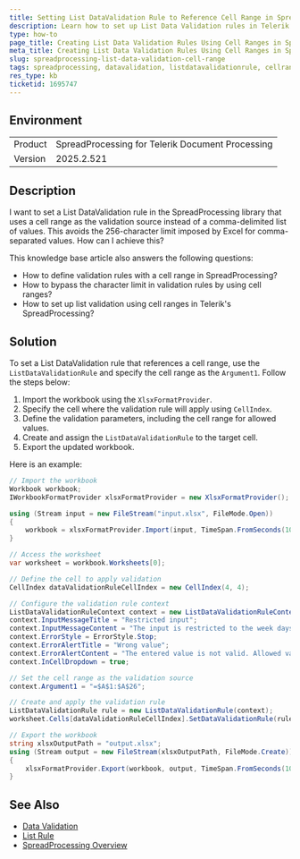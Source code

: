 ```yaml
---
title: Setting List DataValidation Rule to Reference Cell Range in SpreadProcessing
description: Learn how to set up List Data Validation rules in Telerik Document Processing's SpreadProcessing library to reference a cell range instead of using a comma-delimited list.
type: how-to
page_title: Creating List Data Validation Rules Using Cell Ranges in SpreadProcessing
meta_title: Creating List Data Validation Rules Using Cell Ranges in SpreadProcessing
slug: spreadprocessing-list-data-validation-cell-range
tags: spreadprocessing, datavalidation, listdatavalidationrule, cellrange, telerik-document-processing
res_type: kb
ticketid: 1695747
---
```


## Environment

<table>
<tbody>
<tr>
<td> Product </td>
<td> SpreadProcessing for Telerik Document Processing </td>
</tr>
<tr>
<td> Version </td>
<td> 2025.2.521 </td>
</tr>
</tbody>
</table>

## Description

I want to set a List DataValidation rule in the SpreadProcessing library that uses a cell range as the validation source instead of a comma-delimited list of values. This avoids the 256-character limit imposed by Excel for comma-separated values. How can I achieve this?

This knowledge base article also answers the following questions:
- How to define validation rules with a cell range in SpreadProcessing?
- How to bypass the character limit in validation rules by using cell ranges?
- How to set up list validation using cell ranges in Telerik's SpreadProcessing?

## Solution

To set a List DataValidation rule that references a cell range, use the `ListDataValidationRule` and specify the cell range as the `Argument1`. Follow the steps below:

1. Import the workbook using the `XlsxFormatProvider`.
2. Specify the cell where the validation rule will apply using `CellIndex`.
3. Define the validation parameters, including the cell range for allowed values.
4. Create and assign the `ListDataValidationRule` to the target cell.
5. Export the updated workbook.

Here is an example:

```csharp
// Import the workbook
Workbook workbook;
IWorkbookFormatProvider xlsxFormatProvider = new XlsxFormatProvider();

using (Stream input = new FileStream("input.xlsx", FileMode.Open))
{
    workbook = xlsxFormatProvider.Import(input, TimeSpan.FromSeconds(10));
}

// Access the worksheet
var worksheet = workbook.Worksheets[0];

// Define the cell to apply validation
CellIndex dataValidationRuleCellIndex = new CellIndex(4, 4);

// Configure the validation rule context
ListDataValidationRuleContext context = new ListDataValidationRuleContext(worksheet, dataValidationRuleCellIndex);
context.InputMessageTitle = "Restricted input";
context.InputMessageContent = "The input is restricted to the week days.";
context.ErrorStyle = ErrorStyle.Stop;
context.ErrorAlertTitle = "Wrong value";
context.ErrorAlertContent = "The entered value is not valid. Allowed values are the week days!";
context.InCellDropdown = true;

// Set the cell range as the validation source
context.Argument1 = "=$A$1:$A$26";

// Create and apply the validation rule
ListDataValidationRule rule = new ListDataValidationRule(context);
worksheet.Cells[dataValidationRuleCellIndex].SetDataValidationRule(rule);

// Export the workbook
string xlsxOutputPath = "output.xlsx";
using (Stream output = new FileStream(xlsxOutputPath, FileMode.Create))
{
    xlsxFormatProvider.Export(workbook, output, TimeSpan.FromSeconds(10));
}
```

## See Also

- [Data Validation](https://docs.telerik.com/devtools/document-processing/libraries/radspreadprocessing/features/data-validation#data-validation)
- [List Rule](https://docs.telerik.com/devtools/document-processing/libraries/radspreadprocessing/features/data-validation#list-rule)
- [SpreadProcessing Overview](https://docs.telerik.com/devtools/document-processing/libraries/radspreadprocessing/overview)
